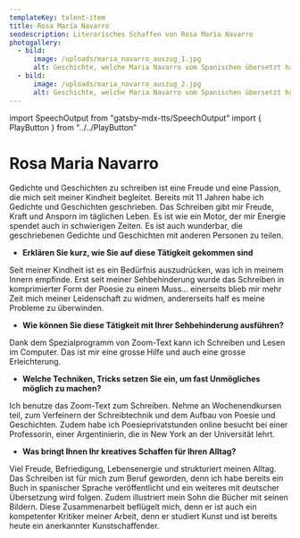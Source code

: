 ```yaml
---
templateKey: talent-item
title: Rosa Maria Navarro
seodescription: Literarisches Schaffen von Rosa Maria Navarro
photogallery:
  - bild:
      image: /uploads/maria_navarro_auszug_1.jpg
      alt: Geschichte, welche Maria Navarro vom Spanischen übersetzt hat.
  - bild:
      image: /uploads/maria_navarro_auszug_2.jpg
      alt: Geschichte, welche Maria Navarro vom Spanischen übersetzt hat.
---
```

import SpeechOutput from "gatsby-mdx-tts/SpeechOutput"
import { PlayButton } from "../../PlayButton"

<SpeechOutput id="talent-maria-navarro" customPlayButton={PlayButton}>

# Rosa Maria Navarro

Gedichte und Geschichten zu schreiben ist eine Freude und eine Passion, die mich seit meiner Kindheit begleitet. Bereits mit 11 Jahren habe ich Gedichte und Geschichten geschrieben. Das Schreiben gibt mir Freude, Kraft und Ansporn im täglichen Leben. Es ist wie ein Motor, der mir Energie spendet auch in schwierigen Zeiten. Es ist auch wunderbar, die geschriebenen Gedichte und Geschichten mit anderen Personen zu teilen.
 
* **Erklären Sie kurz, wie Sie auf diese Tätigkeit gekommen sind**

Seit meiner Kindheit ist es ein Bedürfnis auszudrücken, was ich in meinem Innern empfinde. Erst seit meiner Sehbehinderung wurde das Schreiben in komprimierter Form der Poesie zu einem Muss… einerseits blieb mir mehr Zeit mich meiner Leidenschaft zu widmen, andererseits half es meine Probleme zu überwinden.

* **Wie können Sie diese Tätigkeit mit Ihrer Sehbehinderung ausführen?**

Dank dem Spezialprogramm von Zoom-Text kann ich Schreiben und Lesen im Computer. Das ist mir eine grosse Hilfe und auch eine grosse Erleichterung.

* **Welche Techniken, Tricks setzen Sie ein, um fast Unmögliches möglich zu machen?**

Ich benutze das Zoom-Text zum Schreiben. Nehme an Wochenendkursen teil, zum Verfeinern der Schreibtechnik und dem Aufbau von Poesie und Geschichten. Zudem habe ich Poesieprivatstunden online besucht bei einer Professorin, einer Argentinierin, die in New York an der Universität lehrt.

* **Was bringt Ihnen Ihr kreatives Schaffen für Ihren Alltag?**

Viel Freude, Befriedigung, Lebensenergie und strukturiert meinen Alltag. Das Schreiben ist für mich zum Beruf geworden, denn ich habe bereits ein Buch in spanischer Sprache veröffentlicht und ein weiteres mit deutscher Übersetzung wird folgen. Zudem illustriert mein Sohn die Bücher mit seinen Bildern. Diese Zusammenarbeit beflügelt mich, denn er ist auch ein kompetenter Kritiker meiner Arbeit, denn er studiert Kunst und ist bereits heute ein anerkannter Kunstschaffender.

</SpeechOutput>